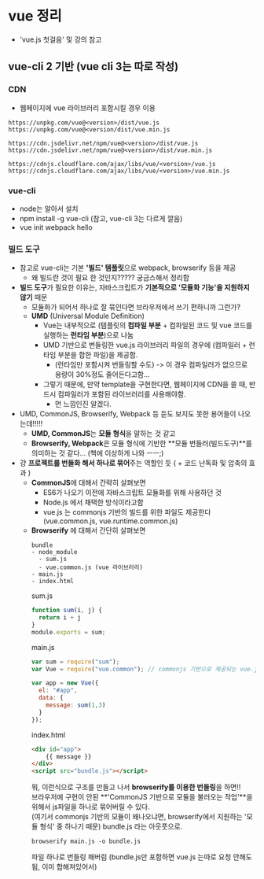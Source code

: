 # vue 정리
- 'vue.js 첫걸음' 및 강의 참고

## vue-cli 2 기반 (vue cli 3는 따로 작성)

### CDN
- 웹페이지에 vue 라이브러리 포함시킬 경우 이용
```
https://unpkg.com/vue@<version>/dist/vue.js
https://unpkg.com/vue@<version/dist/vue.min.js

https://cdn.jsdelivr.net/npm/vue@<version>/dist/vue.js
https://cdn.jsdelivr.net/npm/vue@<version>/dist/vue.min.js

https://cdnjs.cloudflare.com/ajax/libs/vue/<version>/vue.js
https://cdnjs.cloudflare.com/ajax/libs/vue/<version>/vue.min.js
```

### vue-cli
- node는 알아서 설치
- npm install -g vue-cli (참고, vue-cli 3는 다르게 깔음)
- vue init webpack hello

### 빌드 도구 
- 참고로 vue-cli는 기본 **'빌드' 템플릿**으로 webpack, browserify 등을 제공
  - 왜 빌드란 것이 필요 한 것인지????? 궁금스해서 정리함
- **빌드 도구**가 필요한 이유는, 자바스크립트가 **기본적으로 '모듈화 기능'을 지원하지 않기** 때문
  - 모듈화가 되어서 하나로 잘 묶인다면 브라우저에서 쓰기 편하니까 그런가? 
  - **UMD** (Universal Module Definition)
    - Vue는 내부적으로 (템플릿의 **컴파일 부분** + 컴파일된 코드 및 vue 코드를 실행하는 **런타임 부분**)으로 나눔
    - UMD 기반으로 번들링한 vue.js 라이브러리 파일의 경우에 (컴파일러 + 런타임 부분을 합한 파일)을 제공함. 
      - (런타임만 포함시켜 번들링할 수도) -> 이 경우 컴파일러가 없으므로 용량이 30%정도 줄어든다고함...
    - 그렇기 때문에, 만약 template을 구현한다면, 웹페이지에 CDN을 쓸 때, 반드시 컴파일러가 포함된 라이브러리를 사용해야함.
      - 먼 느낌인진 알겠다.
- UMD, CommonJS, Browserify, Webpack 등 듣도 보지도 못한 용어들이 나오는데!!!!!
    - **UMD, CommonJS**는 **모듈 형식**을 말하는 것 같고
    - **Browserify, Webpack**은 모듈 형식에 기반한 **모듈 번들러(빌드도구)**를 의미하는 것 같다... (책에 이상하게 나와 ㅡㅡ;)
- 걍 **프로젝트를 번들화 해서 하나로 묶어**주는 역할인 듯 ( + 코드 난독화 및 압축의 효과 )
  - **CommonJS**에 대해서 간략히 살펴보면
    - ES6가 나오기 이전에 자바스크립트 모듈화를 위해 사용하던 것
    - Node.js 에서 채택한 방식이라고함
    - vue.js 는 commonjs 기반의 빌드를 위한 파일도 제공한다 (vue.common.js, vue.runtime.common.js)
  - **Browserify** 에 대해서 간단히 살펴보면
    ```
    bundle
    - node_module
      - sum.js
      - vue.common.js (vue 라이브러리)
    - main.js
    - index.html
    ```
    sum.js
    ```js
    function sum(i, j) {
      return i + j
    }
    module.exports = sum;
    ```
    main.js
    ```js
    var sum = require("sum");
    var Vue = require("vue.common"); // commonjs 기반으로 제공되는 vue.js 파일
    
    var app = new Vue({
      el: "#app",
      data: {
        message: sum(1,3)
      }
    });
    ```
    index.html
    ```html
    <div id="app">
        {{ message }}
    </div>
    <script src="bundle.js"></script>
    ```
    뭐, 이런식으로 구조를 만들고 나서 **browserify를 이용한 번들링**을 하면!!  
    브라우저에 구현이 안된 **'CommonJS 기반으로 모듈을 불러오는 작업'**을 위해서 js파일을 하나로 묶어버릴 수 있다.   
    (여기서 commonjs 기반의 모듈이 왜나오냐면, browserify에서 지원하는 '모듈 형식' 중 하나기 때문)
    bundle.js 라는 아웃풋으로.
    ```
    browserify main.js -o bundle.js
    ```
    파일 하나로 번들링 해버림 (bundle.js만 포함하면 vue.js 는따로 요청 안해도됨, 이미 합해져있어서)
    
